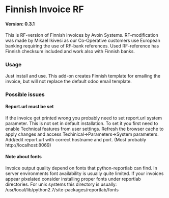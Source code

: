 Finnish Invoice RF
==================

#### Version: 0.3.1

This is RF-version of Finnish invoices by Avoin Systems.
RF-modification was made by Mikael Ikivesi as our Co-Operative
customers use European banking requiring the use of RF-bank references.
Used RF-reference has Finnish checksum included and work also with Finnish banks.


### Usage

Just install and use.
This add-on creates Finnish template for emailing the invoice,
but will not replace the default odoo email template.



### Possible issues


#### Report.url must be set

If the invoice get printed wrong you probably need to set
report.url system parameter. This is not set in default installation.
To set it you first need to enable Technical features
from user settings. Refresh the browser cache to apply changes
and access Techinical->Parameters->System parameters.
Add/edit report.url with correct hostname and port.
(Most probably http://localhost:8069)


#### Note about fonts

Invoice output quality depend on fonts that python-reportlab can find.
In server environments font availability is usually quite limited.
If your invoices appear pixelated consider installing proper fonts under
reportlab directories. For unix systems this directory is usually:
/usr/local/lib/python2.7/site-packages/reportlab/fonts

